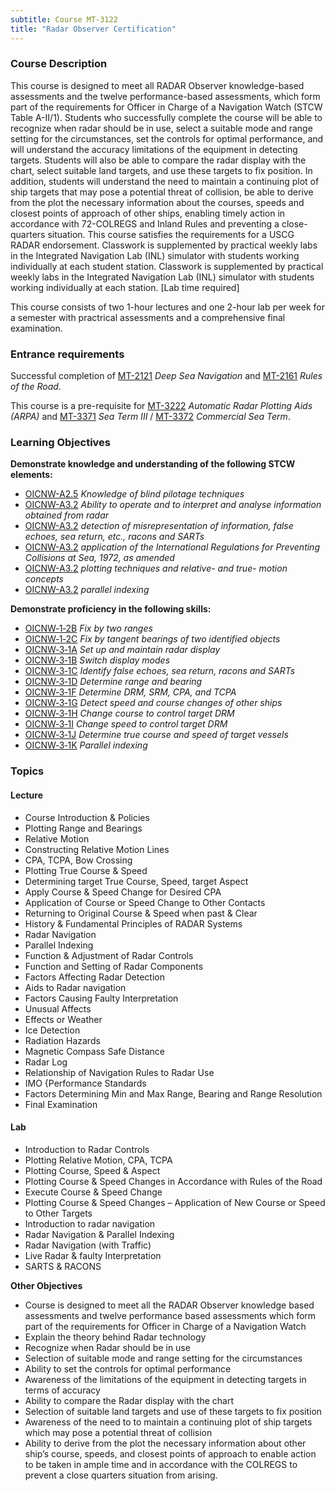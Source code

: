 ```yaml
---
subtitle: Course MT-3122
title: "Radar Observer Certification"
---
```


### Course Description

This course is designed to meet all RADAR Observer knowledge-based assessments and the twelve performance-based assessments, which form part of the requirements for Officer in Charge of a Navigation Watch (STCW Table A-II/1). Students who successfully complete the course will be able to recognize when radar should be in use, select a suitable mode and range setting for the circumstances, set the controls for optimal performance, and will understand the accuracy limitations of the equipment in detecting targets. Students will also be able to compare the radar display with the chart, select suitable land targets, and use these targets to fix position. In addition, students will understand the need to maintain a continuing plot of ship targets that may pose a potential threat of collision, be able to derive from the plot the necessary information about the courses, speeds and closest points of approach of other ships, enabling timely action in accordance with 72-COLREGS and Inland Rules and preventing a close-quarters situation. This course satisfies the requirements for a USCG RADAR endorsement.  Classwork is supplemented by practical weekly labs in the Integrated Navigation Lab (INL) simulator with students working individually at each student station.  Classwork is supplemented by practical weekly labs in the Integrated Navigation Lab (INL) simulator with students working individually at each station. [Lab time required]


This course consists of two 1-hour lectures and one 2-hour lab per week for a semester with practrical assessments and a comprehensive final examination.

### Entrance requirements

Successful completion of  [MT-2121](mt-2121.html)  *Deep Sea Navigation* and [MT-2161](mt-2161.html) *Rules of the Road*.

This course is a pre-requisite for [MT-3222](mt-3222.html) *Automatic Radar Plotting Aids (ARPA)*  and  [MT-3371](mt-3371.html) *Sea Term III*  / [MT-3372](mt-3372.html) *Commercial Sea Term*.


### Learning Objectives

**Demonstrate knowledge and understanding of the following STCW elements:**

* [OICNW-A2.5]({{site.baseurl}}/tables/21.html#OICNW-A2.5) *Knowledge of blind pilotage techniques*
* [OICNW-A3.2]({{site.baseurl}}/tables/21.html#OICNW-A3.2) *Ability to operate and to interpret and analyse information obtained from radar*
* [OICNW-A3.2]({{site.baseurl}}/tables/21.html#OICNW-A3.2) *detection of misrepresentation of information, false echoes, sea return, etc., racons and SARTs*
* [OICNW-A3.2]({{site.baseurl}}/tables/21.html#OICNW-A3.2) *application of the International Regulations for Preventing Collisions at Sea, 1972, as amended*
* [OICNW-A3.2]({{site.baseurl}}/tables/21.html#OICNW-A3.2) *plotting techniques and relative- and true- motion concepts*
* [OICNW-A3.2]({{site.baseurl}}/tables/21.html#OICNW-A3.2) *parallel indexing*

**Demonstrate proficiency in the following skills:**

* [OICNW‑1‑2B]( {{site.baseurl}}/assessments/Deck/OICNW-1-2B) *Fix by two ranges*
* [OICNW‑1‑2C]( {{site.baseurl}}/assessments/Deck/OICNW-1-2C) *Fix by tangent bearings of two identified objects*
* [OICNW‑3‑1A]( {{site.baseurl}}/assessments/Deck/OICNW-3-1A) *Set up and maintain radar display*
* [OICNW‑3‑1B]( {{site.baseurl}}/assessments/Deck/OICNW-3-1B) *Switch display modes*
* [OICNW‑3‑1C]( {{site.baseurl}}/assessments/Deck/OICNW-3-1C) *Identify false echoes, sea return, racons and SARTs*
* [OICNW‑3‑1D]( {{site.baseurl}}/assessments/Deck/OICNW-3-1D) *Determine range and bearing*
* [OICNW‑3‑1F]( {{site.baseurl}}/assessments/Deck/OICNW-3-1F) *Determine DRM, SRM, CPA, and TCPA*
* [OICNW‑3‑1G]( {{site.baseurl}}/assessments/Deck/OICNW-3-1G) *Detect speed and course changes of other ships*
* [OICNW‑3‑1H]( {{site.baseurl}}/assessments/Deck/OICNW-3-1H) *Change course to control target DRM*
* [OICNW‑3‑1I]( {{site.baseurl}}/assessments/Deck/OICNW-3-1I) *Change speed to control target DRM*
* [OICNW‑3‑1J]( {{site.baseurl}}/assessments/Deck/OICNW-3-1J) *Determine true course and speed of target vessels*
* [OICNW‑3‑1K]( {{site.baseurl}}/assessments/Deck/OICNW-3-1K) *Parallel indexing*

### Topics


#### Lecture

* Course Introduction & Policies 
* Plotting Range and Bearings
* Relative Motion
* Constructing Relative Motion Lines
* CPA, TCPA, Bow Crossing
* Plotting True Course & Speed
* Determining target True Course, Speed, target Aspect
* Apply Course & Speed Change for Desired CPA
* Application of Course or Speed Change to Other Contacts
* Returning to Original Course & Speed when past & Clear
* History & Fundamental Principles of RADAR Systems
* Radar Navigation
* Parallel Indexing
* Function & Adjustment of Radar Controls
* Function and Setting of Radar Components
* Factors Affecting Radar Detection
* Aids to Radar navigation
* Factors Causing Faulty Interpretation
* Unusual Affects
* Effects or Weather
* Ice Detection
* Radiation Hazards
* Magnetic Compass Safe Distance
* Radar Log
* Relationship of Navigation Rules to Radar Use
* IMO {Performance Standards
* Factors Determining Min and Max Range, Bearing and Range Resolution
* Final Examination

#### Lab

* Introduction to Radar Controls
* Plotting Relative Motion, CPA, TCPA
* Plotting Course, Speed & Aspect
* Plotting Course & Speed Changes in Accordance with Rules of the Road
* Execute Course & Speed Change
* Plotting Course & Speed Changes – Application of New Course or Speed to Other Targets
* Introduction to radar navigation
* Radar Navigation & Parallel Indexing
* Radar Navigation (with Traffic)
* Live Radar & faulty Interpretation
* SARTS & RACONS

**Other Objectives**

* Course is designed to meet all the RADAR Observer knowledge based assessments and twelve performance based assessments which form part of the requirements for Officer in Charge of a Navigation Watch
* Explain the theory behind Radar technology
* Recognize when Radar should be in use
* Selection of suitable mode and range setting for the circumstances
* Ability to set the controls for optimal performance
* Awareness of the limitations of the equipment in detecting targets in terms of accuracy
* Ability to compare the Radar display with the chart
* Selection of suitable land targets and use of these targets to fix position
* Awareness of the need to to maintain a continuing plot of ship targets which may pose a potential threat of collision
* Ability to derive from the plot the necessary information about other ship’s course, speeds, and closest points of approach to enable action to be taken in ample time and in accordance with the COLREGS to prevent a close quarters situation from arising.




